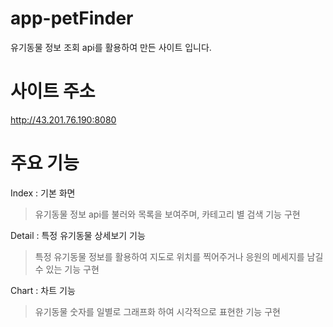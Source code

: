# app-petFinder
유기동물 정보 조회 api를 활용하여 만든 사이트 입니다.

# 사이트 주소
http://43.201.76.190:8080

# 주요 기능
Index : 기본 화면
> 유기동물 정보 api를 불러와 목록을 보여주며, 카테고리 별 검색 기능 구현

Detail : 특정 유기동물 상세보기 기능
> 특정 유기동물 정보를 활용하여 지도로 위치를 찍어주거나 응원의 메세지를 남길 수 있는 기능 구현

Chart : 차트 기능
> 유기동물 숫자를 일별로 그래프화 하여 시각적으로 표현한 기능 구현

